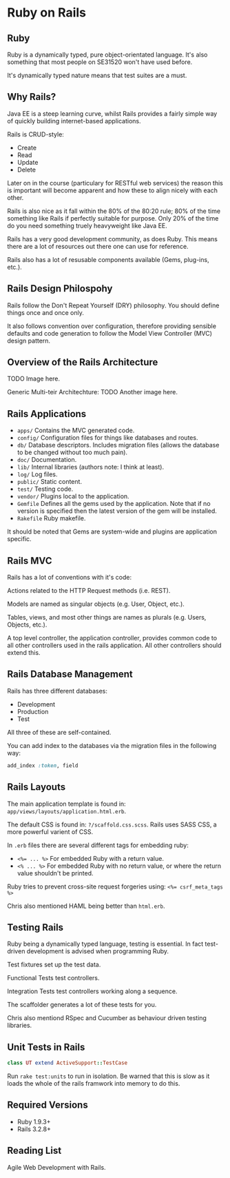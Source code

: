 Ruby on Rails
=============


Ruby
----
Ruby is a dynamically typed, pure object-orientated language. It's also something that most people
on SE31520 won't have used before.

It's dynamically typed nature means that test suites are a must.


Why Rails?
----------
Java EE is a steep learning curve, whilst Rails provides a fairly simple way of quickly building
internet-based applications.

Rails is CRUD-style:
* Create
* Read
* Update
* Delete

Later on in the course (particulary for RESTful web services) the reason this is important will 
become apparent and how these to align nicely with each other.

Rails is also nice as it fall within the 80% of the 80:20 rule; 80% of the time something like 
Rails if perfectly suitable for purpose. Only 20% of the time do you need something truely 
heavyweight like Java EE.

Rails has a very good development community, as does Ruby. This means there are a lot of resources
out there one can use for reference.

Rails also has a lot of resusable components available (Gems, plug-ins, etc.).


Rails Design Philospohy
-----------------------
Rails follow the Don't Repeat Yourself (DRY) philosophy. You should define things once and once 
only.

It also follows convention over configuration, therefore providing sensible defaults and code 
generation to follow the Model View Controller (MVC) design pattern.


Overview of the Rails Architecture
----------------------------------
TODO Image here.

Generic Multi-teir Architechture:
TODO Another image here.


Rails Applications
------------------
* `apps/` Contains the MVC generated code.
* `config/` Configuration files for things like databases and routes.
* `db/` Database descriptors. Includes migration files (allows the database to be changed without 
  too much pain).
* `doc/` Documentation.
* `lib/` Internal libraries (authors note: I think at least).
* `log/` Log files.
* `public/` Static content.
* `test/` Testing code.
* `vendor/` Plugins local to the application.
* `Gemfile` Defines all the gems used by the application. Note that if no version is specified then
  the latest version of the gem will be installed.
* `Rakefile` Ruby makefile.

It should be noted that Gems are system-wide and plugins are application specific.


Rails MVC
---------
Rails has a lot of conventions with it's code:

Actions related to the HTTP Request methods (i.e. REST).

Models are named as singular objects (e.g. User, Object, etc.).

Tables, views, and most other things are names as plurals (e.g. Users, Objects, etc.).

A top level controller, the application controller, provides common code to all other controllers
used in the rails application. All other controllers should extend this.


Rails Database Management
-------------------------
Rails has three different databases:
* Development
* Production
* Test

All three of these are self-contained.

You can add index to the databases via the migration files in the following way:

```ruby
add_index :token, field
```


Rails Layouts
-------------
The main application template is found in: `app/views/layouts/application.html.erb`.

The default CSS is found in: `?/scaffold.css.scss`. Rails uses SASS CSS, a more powerful varient of
CSS.

In `.erb` files there are several different tags for embedding ruby:

* `<%= ... %>` For embedded Ruby with a return value.
* `<% ... %>` For embedded Ruby with no return value, or where the return value shouldn't be printed.

Ruby tries to prevent cross-site request forgeries using: `<%= csrf_meta_tags %>`

Chris also mentioned HAML being better than `html.erb`.


Testing Rails
-------------
Ruby being a dynamically typed language, testing is essential. In fact test-driven development is
advised when programming Ruby.

Test fixtures set up the test data.

Functional Tests test controllers.

Integration Tests test controllers working along a sequence.

The scaffolder generates a lot of these tests for you.

Chris also mentiond RSpec and Cucumber as behaviour driven testing libraries.


Unit Tests in Rails
-------------------

```ruby
class UT extend ActiveSupport::TestCase
```

Run `rake test:units` to run in isolation. Be warned that this is slow as it loads the whole of the
rails framwork into memory to do this.


Required Versions
-----------------
* Ruby 1.9.3+
* Rails 3.2.8+


Reading List
------------
Agile Web Development with Rails.
